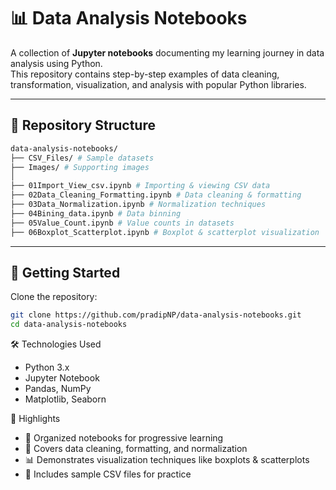 # 📊 Data Analysis Notebooks

A collection of **Jupyter notebooks** documenting my learning journey in data analysis using Python.  
This repository contains step-by-step examples of data cleaning, transformation, visualization, and analysis with popular Python libraries.

---

## 📂 Repository Structure
``` bash
data-analysis-notebooks/
├── CSV_Files/ # Sample datasets
├── Images/ # Supporting images
│
├── 01Import_View_csv.ipynb # Importing & viewing CSV data
├── 02Data_Cleaning_Formatting.ipynb # Data cleaning & formatting
├── 03Data_Normalization.ipynb # Normalization techniques
├── 04Bining_data.ipynb # Data binning
├── 05Value_Count.ipynb # Value counts in datasets
├── 06Boxplot_Scatterplot.ipynb # Boxplot & scatterplot visualization

```
---

## 🚀 Getting Started

Clone the repository:

```bash
git clone https://github.com/pradipNP/data-analysis-notebooks.git
cd data-analysis-notebooks
```

🛠️ Technologies Used
- Python 3.x
- Jupyter Notebook
- Pandas, NumPy
- Matplotlib, Seaborn

📌 Highlights
- 📂 Organized notebooks for progressive learning
- 🧹 Covers data cleaning, formatting, and normalization
- 📊 Demonstrates visualization techniques like boxplots & scatterplots
- 📝 Includes sample CSV files for practice
